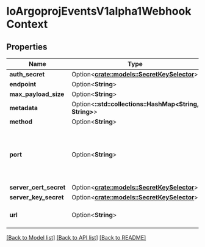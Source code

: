 # IoArgoprojEventsV1alpha1WebhookContext

## Properties

Name | Type | Description | Notes
------------ | ------------- | ------------- | -------------
**auth_secret** | Option<[**crate::models::SecretKeySelector**](SecretKeySelector.md)> |  | [optional]
**endpoint** | Option<**String**> |  | [optional]
**max_payload_size** | Option<**String**> |  | [optional]
**metadata** | Option<**::std::collections::HashMap<String, String>**> |  | [optional]
**method** | Option<**String**> |  | [optional]
**port** | Option<**String**> | Port on which HTTP server is listening for incoming events. | [optional]
**server_cert_secret** | Option<[**crate::models::SecretKeySelector**](SecretKeySelector.md)> |  | [optional]
**server_key_secret** | Option<[**crate::models::SecretKeySelector**](SecretKeySelector.md)> |  | [optional]
**url** | Option<**String**> | URL is the url of the server. | [optional]

[[Back to Model list]](../README.md#documentation-for-models) [[Back to API list]](../README.md#documentation-for-api-endpoints) [[Back to README]](../README.md)


